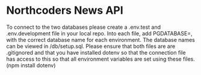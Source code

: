 # Northcoders News API

To connect to the two databases please create a .env.test and .env.development file in your local repo.
Into each file, add PGDATABASE=, with the correct database name for each environment. The database names can be viewed in /db/setup.sql.
Please ensure that both files are are .gitignored and that you have installed dotenv so that the connection file has access to this so that all environment variables are set using these files. (npm install dotenv)